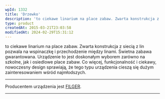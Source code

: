 ```yaml
---
wpId: 1332
title: 'Drzewko'
description: 'to ciekawe linarium na place zabaw. Zwarta konstrukcja z siecią z lin pozwala na wspinaczkę i przechodzenie między linami. Świetna zabawa gwarantowana. Urządzenie to jest doskonałym wyborem zarówno na szkolne, jak i osiedlowe place zabaw. Co więcej, funkcjonalność i ciekawy, nowoczesny design sprawiają, że tego typu urządzenia cieszą się dużym zainteresowaniem wśród najmłodszych. Producentem urządzenia ...'
type: product
createdAt: 2015-03-21T23:03:58
modifiedAt: 2024-02-29T15:31:12
---
```



to ciekawe linarium na place zabaw. Zwarta konstrukcja z siecią z lin pozwala na wspinaczkę i przechodzenie między linami. Świetna zabawa gwarantowana. Urządzenie to jest doskonałym wyborem zarówno na szkolne, jak i osiedlowe place zabaw. Co więcej, funkcjonalność i ciekawy, nowoczesny design sprawiają, że tego typu urządzenia cieszą się dużym zainteresowaniem wśród najmłodszych.

* * *

Producentem urządzenia jest [FILGER](https://figler.pl).

* * *
